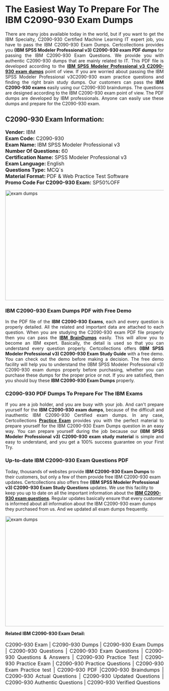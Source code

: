 <h1>The Easiest Way To Prepare For The IBM C2090-930 Exam Dumps</h1> <p style="text-align:justify">There are many jobs available today in the world, but if you want to get the IBM Specialty, C2090-930 Certified Machine Learning IT expert job, you have to pass the IBM C2090-930 Exam Dumps. Certcollections provides you <strong>(IBM SPSS Modeler Professional v3) C2090-930 exam PDF dumps</strong> for passing the IBM C2090-930 Exam Questions. We provide you with authentic C2090-930 dumps that are mainly related to IT. This PDF file is developed according to the <a href="https://www.certsofficial.com/ibm/c2090-930-questions"><strong>IBM SPSS Modeler Professional v3 C2090-930 exam dumps</strong></a> point of view. If you are worried about passing the IBM SPSS Modeler Professional v3C2090-930 exam practice questions and finding the right brain study dumps. Our customers can pass the <strong>IBM C2090-930 exams </strong>easily using our C2090-930 braindumps. The questions are designed according to the IBM C2090-930 exam point of view. The PDF dumps are developed by IBM professionals. Anyone can easily use these dumps and prepare for the C2090-930 exam.</p> <h2><strong>C2090-930 Exam Information:</strong></h2> <p><span style="font-size:16px"><strong>Vender:</strong> IBM<br /> <strong>Exam Code:</strong> C2090-930<br /> <strong>Exam Name:</strong> IBM SPSS Modeler Professional v3<br /> <strong>Number Of Questions:</strong> 60<br /> <strong>Certification Name:</strong> SPSS Modeler Professional v3<br /> <strong>Exam Language: </strong>English<br /> <strong>Questions Type:</strong> MCQ`s<br /> <strong>Material Format: </strong>PDF & Web Practice Test Software<br /> <strong>Promo Code For C2090-930 Exam:</strong> SP50%OFF</span></p> <p><a href="https://www.certsofficial.com/ibm/c2090-930-questions" rel="no-follow"><img alt="exam dumps" src="https://www.certcollections.com/uploads/content/certsofficial.jpg" style="height:350px; width:750px" /></a></p> <h3><strong>IBM C2090-930 Exam Dumps PDF with Free Demo</strong></h3> <p style="text-align:justify">In the PDF file of the <strong>IBM C2090-930 Exams</strong>, each and every question is properly detailed. All the related and important data are attached to each question. When you are studying the C2090-930 exam PDF file properly then you can pass the <a href="https://www.certsofficial.com/ibm-dumps"><strong>IBM BrainDumps</strong></a> easily. This will allow you to become an IBM expert. Basically, the detail is used so that you can understand every question properly. Certcollections offers <strong>(IBM SPSS Modeler Professional v3) C2090-930 Exam Study Guide</strong> with a free demo. You can check out the demo before making a decision. The free demo facility will help you to understand the (IBM SPSS Modeler Professional v3) C2090-930 exam dumps properly before purchasing, whether you can purchase these dumps for the proper price or not. If you are satisfied, then you should buy these <strong>IBM C2090-930 Exam Dumps</strong> properly.</p> <h3><strong>C2090-930 PDF Dumps To Prepare For The IBM Exams</strong></h3> <p style="text-align:justify">If you are a job holder, and you are busy with your job. And can't prepare yourself for the <strong>IBM C2090-930 exam dumps</strong>, because of the difficult and inauthentic IBM C2090-930 Certified exam dumps. In any case, Certcollections <strong><a href="https://www.certsofficial.com/">Practice Exam</a></strong> provides you with the perfect material to prepare yourself for the IBM C2090-930 Exam Dumps question in an easy way. You can prepare yourself during the job because our <strong>(IBM SPSS Modeler Professional v3) C2090-930 exam study material</strong> is simple and easy to understand, and you get a 100% success guarantee on your First Try.</p> <h3><strong>Up-to-date IBM C2090-930 Exam Questions PDF</strong></h3> <p>Today, thousands of websites provide <strong>IBM C2090-930 Exam Dumps</strong> to their customers, but only a few of them provide free IBM C2090-930 exam updates. Certcollections also offers free <strong>(IBM SPSS Modeler Professional v3) C2090-930 Exam Study Questions</strong> updates. We use this facility to keep you up to date on all the important information about the <a href="https://www.certsofficial.com/ibm/c2090-930-questions"><strong>IBM C2090-930 exam questions</strong></a>. Regular updates basically ensure that every customer is informed about all information about the IBM C2090-930 exam dumps they purchased from us. And we updated all exam dumps frequently.</p> <p><a href="https://www.certsofficial.com/ibm/c2090-930-questions"><img alt="exam dumps " src="https://www.certcollections.com/uploads/content/certsofficial2.jpg" style="height:350px; width:750px" /></a></p> <p style="text-align:justify"><span style="font-size:14px"><strong>Related IBM C2090-930 Exam Detail:</strong></span><br /> <br /> <span style="font-size:16px">C2090-930 Exam | C2090-930 Dumps | C2090-930 Exam Dumps | C2090-930 Questions | C2090-930 Exam Questions | C2090-930 Questions & Answers | C2090-930 Practice Test | C2090-930 Practice Exam | C2090-930 Practice Questions | C2090-930 Exam Practice test | C2090-930 PDF |C2090-930 Braindumps | C2090-930 Actual Questions | C2090-930 Updated Questions | C2090-930 Authentic Questions | C2090-930 Verified Questions</span></p>
